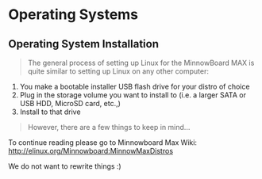 Operating Systems
==

## Operating System Installation

> The general process of setting up Linux for the MinnowBoard MAX is quite similar to setting up Linux on any other computer:
>
1. You make a bootable installer USB flash drive for your distro of choice
2. Plug in the storage volume you want to install to (i.e. a larger SATA or USB HDD, MicroSD card, etc.,)
3. Install to that drive
>
> However, there are a few things to keep in mind...

To continue reading please go to Minnowboard Max Wiki: http://elinux.org/Minnowboard:MinnowMaxDistros
 
We do not want to rewrite things :)